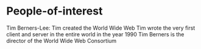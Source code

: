 # People-of-interest
Tim Berners-Lee:
Tim created the World Wide Web
Tim wrote the very first client and server in the entire world in the year 1990
Tim Berners is the director of the World Wide Web Consortium

